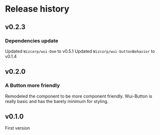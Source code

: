 # Release history

## v0.2.3

### Dependencies update
Updated `Wizcorp/wui-Dom` to v0.5.1
Updated `Wizcorp/wui-buttonBehavior` to v0.1.4

## v0.2.0

### A Button more friendly
Remodeled the component to be more component friendly.
Wui-Button is really basic and has the barely minimum for styling.

## v0.1.0

First version

